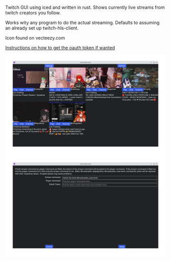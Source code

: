 Twitch GUI using iced and written in rust.  Shows currently live streams from twitch creators you follow.

Works wity any program to do the actual streaming.  Defaults to assuming an already set up twitch-hls-client.

Icon found on vecteezy.com

[Instructions on how to get the oauth token if wanted](https://streamlink.github.io/cli/plugins/twitch.html#authentication)

![Screenshot](https://github.com/sonicrules1234/iced-twitch-gui/blob/master/screenshot.png?raw=true)
![Settings Screenshot](https://github.com/sonicrules1234/iced-twitch-gui/blob/master/screenshot_settings.png?raw=true)